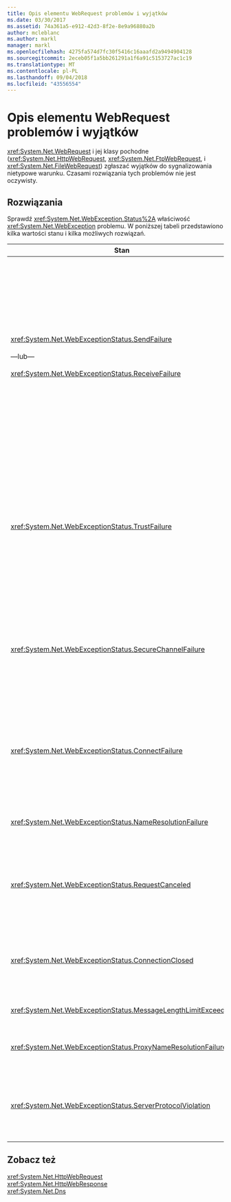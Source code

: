 ```yaml
---
title: Opis elementu WebRequest problemów i wyjątków
ms.date: 03/30/2017
ms.assetid: 74a361a5-e912-42d3-8f2e-8e9a96880a2b
author: mcleblanc
ms.author: markl
manager: markl
ms.openlocfilehash: 4275fa574d7fc30f5416c16aaafd2a9494904128
ms.sourcegitcommit: 2eceb05f1a5bb261291a1f6a91c5153727ac1c19
ms.translationtype: MT
ms.contentlocale: pl-PL
ms.lasthandoff: 09/04/2018
ms.locfileid: "43556554"
---
```

# <a name="understanding-webrequest-problems-and-exceptions"></a>Opis elementu WebRequest problemów i wyjątków
<xref:System.Net.WebRequest> i jej klasy pochodne (<xref:System.Net.HttpWebRequest>, <xref:System.Net.FtpWebRequest>, i <xref:System.Net.FileWebRequest>) zgłaszać wyjątków do sygnalizowania nietypowe warunku. Czasami rozwiązania tych problemów nie jest oczywisty.  
  
## <a name="solutions"></a>Rozwiązania  
 Sprawdź <xref:System.Net.WebException.Status%2A> właściwość <xref:System.Net.WebException> problemu. W poniższej tabeli przedstawiono kilka wartości stanu i kilka możliwych rozwiązań.  
  
|Stan|Szczegóły|Rozwiązanie|  
|------------|-------------|--------------|  
|<xref:System.Net.WebExceptionStatus.SendFailure><br /><br /> —lub—<br /><br /> <xref:System.Net.WebExceptionStatus.ReceiveFailure>|Występuje problem z bazowego gniazda. Połączenie może zostać zresetowane.|Połącz się ponownie i ponownie prześlij żądanie.<br /><br /> Upewnij się, że zainstalowano najnowszy dodatek service pack.<br /><br /> Zwiększ wartość <xref:System.Net.ServicePointManager.MaxServicePointIdleTime%2A?displayProperty=nameWithType> właściwości.<br /><br /> Ustaw <xref:System.Net.HttpWebRequest.KeepAlive%2A?displayProperty=nameWithType> do `false`.<br /><br /> Zwiększ liczbę maksymalna liczba połączeń z <xref:System.Net.ServicePointManager.DefaultConnectionLimit%2A> właściwości.<br /><br /> Sprawdź konfigurację serwera proxy.<br /><br /> Jeśli używasz protokołu SSL, upewnij się, że proces serwera ma uprawnienia do dostępu do magazynu certyfikatów.<br /><br /> Jeśli wysyłania dużej ilości danych, ustaw <xref:System.Net.HttpWebRequest.AllowWriteStreamBuffering%2A> do `false`.|  
|<xref:System.Net.WebExceptionStatus.TrustFailure>|Nie można zweryfikować certyfikatu serwera.|Spróbuj otworzyć identyfikatora URI za pomocą programu Internet Explorer. Rozwiązywanie alertów zabezpieczeń wyświetlane przez programu Internet Explorer. Jeśli nie możesz rozwiązać alert zabezpieczeń, a następnie można utworzyć certyfikatu klasy zasad, który implementuje <xref:System.Net.ICertificatePolicy> zwracającego `true`i przekazać ją do <xref:System.Net.ServicePointManager.CertificatePolicy%2A>.<br /><br /> Zapoznaj się [ http://support.microsoft.com/?id=823177 ](https://go.microsoft.com/fwlink/?LinkID=179653).<br /><br /> Upewnij się, że certyfikat urzędu certyfikacji, który podpisał certyfikat serwera został dodany do listy zaufanego urzędu certyfikacji w programie Internet Explorer.<br /><br /> Upewnij się, że nazwa hosta w adresie URL odpowiada nazwa pospolita w certyfikacie serwera.|  
|<xref:System.Net.WebExceptionStatus.SecureChannelFailure>|Wystąpił błąd podczas transakcji SSL lub istnieje problem z certyfikatem.|.NET Framework w wersji 1.1 obsługuje tylko protokół SSL w wersji 3.0 lub nowszej. Jeśli serwer używa tylko protokołu TLS w wersji 1.0 lub SSL w wersji 2.0, wyjątek jest zgłaszany. Uaktualnij do platformy .NET Framework w wersji 2.0, a następnie ustaw <xref:System.Net.ServicePointManager.SecurityProtocol%2A> do dopasowania serwera.<br /><br /> Certyfikat klienta został podpisany przez urząd certyfikacji (CA), serwer nie jest zaufany. Zainstaluj certyfikat urzędu certyfikacji na serwerze. Zobacz [ http://support.microsoft.com/?id=332077 ](https://go.microsoft.com/fwlink/?LinkID=179654).<br /><br /> Upewnij się, że masz najnowszy dodatek service pack zainstalowane.|  
|<xref:System.Net.WebExceptionStatus.ConnectFailure>|Nie udało się połączyć.|Zapora lub serwer proxy blokuje połączenia. Zmodyfikuj zapory lub serwera proxy, aby zezwolić na połączenie.<br /><br /> Jawne wyznaczanie <xref:System.Net.WebProxy> w aplikacji klienckiej, wywołując <xref:System.Net.WebProxy> konstruktora (WebServiceProxyClass.Proxy = nowe WebProxy ([http://server:80](http://server/), true)).<br /><br /> Uruchom Filemon lub Regmon, aby upewnić się, że tożsamość procesu roboczego ma niezbędne uprawnienia dostępu do WSPWSP.dll, HKLM\System\CurrentControlSet\Services\DnsCache lub HKLM\System\CurrentControlSet\Services\WinSock2.|  
|<xref:System.Net.WebExceptionStatus.NameResolutionFailure>|Usługi nazw domen nie można rozpoznać nazwy hosta.|Serwer proxy jest prawidłowo skonfigurowane. Zobacz [ http://support.microsoft.com/?id=318140 ](https://go.microsoft.com/fwlink/?LinkID=179655).<br /><br /> Upewnij się, że zainstalowanych oprogramowanie antywirusowe lub zapora nie blokuje połączenia.|  
|<xref:System.Net.WebExceptionStatus.RequestCanceled>|<xref:System.Net.WebRequest.Abort%2A> został wywołany, lub błąd wystąpił.|Ten problem może być spowodowany przez duże obciążenie serwera lub klienta. Zmniejszenie obciążenia.<br /><br /> Zwiększ <xref:System.Net.ServicePointManager.DefaultConnectionLimit%2A> ustawienie.<br /><br /> Zobacz [ http://support.microsoft.com/?id=821268 ](https://go.microsoft.com/fwlink/?LinkID=179656) na modyfikowanie ustawień wydajności usługi sieci Web.|  
|<xref:System.Net.WebExceptionStatus.ConnectionClosed>|Aplikacja, próba zapisu do gniazda, który został już zamknięty.|Klient lub serwer jest przeciążony. Zmniejszenie obciążenia.<br /><br /> Zwiększ <xref:System.Net.ServicePointManager.DefaultConnectionLimit%2A> ustawienie.<br /><br /> Zobacz [ http://support.microsoft.com/?id=821268 ](https://go.microsoft.com/fwlink/?LinkID=179656) na modyfikowanie ustawień wydajności usługi sieci Web.|  
|<xref:System.Net.WebExceptionStatus.MessageLengthLimitExceeded>|Ustalony limit (<xref:System.Net.HttpWebRequest.MaximumResponseHeadersLength%2A>) w komunikacie Przekroczono długość.|Zwiększ wartość <xref:System.Net.HttpWebRequest.MaximumResponseHeadersLength%2A> właściwości.|  
|<xref:System.Net.WebExceptionStatus.ProxyNameResolutionFailure>|Usługi nazw domen nie można rozpoznać nazwy hosta serwera proxy.|Serwer proxy jest prawidłowo skonfigurowane. Zobacz [ http://support.microsoft.com/?id=318140 ](https://go.microsoft.com/fwlink/?LinkID=179655).<br /><br /> Wymuś <xref:System.Net.HttpWebRequest> używać bez serwera proxy, ustawiając <xref:System.Net.HttpWebRequest.Proxy%2A> właściwość `null`.|  
|<xref:System.Net.WebExceptionStatus.ServerProtocolViolation>|Odpowiedź z serwera nie jest prawidłową odpowiedź HTTP. Ten problem występuje, gdy programu .NET Framework wykryje, że odpowiedź serwera nie jest zgodne z protokołu HTTP 1.1 w dokumencie RFC. Ten problem może wystąpić, gdy odpowiedź zawiera niepoprawne nagłówki lub nieprawidłowy nagłówek ograniczniki. Dokumencie RFC 2616 definiuje protokołu HTTP 1.1 i prawidłowy format odpowiedzi z serwera. Aby uzyskać więcej informacji, zobacz [http://www.ietf.org](https://go.microsoft.com/fwlink/?LinkID=147388).|Uzyskać ślad sieci, transakcji i zbadaj nagłówków odpowiedzi.<br /><br /> Jeśli aplikacja wymaga odpowiedzi serwera bez analizy (może to być problem z zabezpieczeniami), zestaw `useUnsafeHeaderParsing` do `true` w pliku konfiguracji. Zobacz [ \<httpWebRequest >, Element (ustawienia sieci)](../../../docs/framework/configure-apps/file-schema/network/httpwebrequest-element-network-settings.md).|  
  
## <a name="see-also"></a>Zobacz też  
 <xref:System.Net.HttpWebRequest>  
 <xref:System.Net.HttpWebResponse>  
 <xref:System.Net.Dns>
